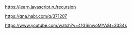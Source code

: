 https://learn.javascript.ru/recursion

https://qna.habr.com/q/371207

https://www.youtube.com/watch?v=41GSinwoMYA&t=3334s